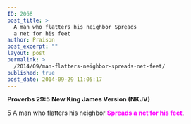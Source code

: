 ```yaml
---
ID: 2068
post_title: >
  A man who flatters his neighbor Spreads
  a net for his feet
author: Praison
post_excerpt: ""
layout: post
permalink: >
  /2014/09/man-flatters-neighbor-spreads-net-feet/
published: true
post_date: 2014-09-29 11:05:17
---
```

<strong>Proverbs 29:5</strong>
<strong> New King James Version (NKJV)</strong>

5 A man who flatters his neighbor
<span style="color: #ff00ff;"><strong>Spreads a net for his feet</strong></span>.